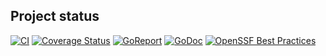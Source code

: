 ## Project status

[![CI](https://github.com/cyber-life-tech/o2-train/actions/workflows/ci.yml/badge.svg)](https://github.com/cyber-life-tech/o2-train/actions/workflows/ci.yml)
[![Coverage Status](https://codecov.io/gh/cyber-life-tech/o2-train/branch/main/graph/badge.svg)](https://codecov.io/gh/cyber-life-tech/o2-train)
[![GoReport](https://goreportcard.com/badge/github.com/cyber-life-tech/o2-train)](https://goreportcard.com/report/github.com/cyber-life-tech/o2-train)
[![GoDoc](https://pkg.go.dev/badge/github.com/cyber-life-tech/o2-train)](https://pkg.go.dev/github.com/cyber-life-tech/o2-train)
[![OpenSSF Best Practices](https://www.bestpractices.dev/projects/11103/badge)](https://www.bestpractices.dev/projects/11103)
